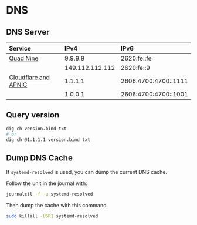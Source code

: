 # DNS

## DNS Server

| Service                                 | IPv4            | IPv6                 |
| :-------------------------------------- | :-------------- | :------------------- |
| [Quad Nine](https://www.quad9.net)      | 9.9.9.9         | 2620:fe::fe          |
|                                         | 149.112.112.112 | 2620:fe::9           |
| [Cloudflare and APNIC](https://1.1.1.1) | 1.1.1.1         | 2606:4700:4700::1111 |
|                                         | 1.0.0.1         | 2606:4700:4700::1001 |


## Query version

```sh
dig ch version.bind txt
# or
dig ch @1.1.1.1 version.bind txt
```

## Dump DNS Cache

If `systemd-resolved` is used, you can dump the current DNS cache.

Follow the unit in the journal with:
```sh
journalctl -f -u systemd-resolved
```

Then dump the cache with this command.
```sh
sudo killall -USR1 systemd-resolved
```


